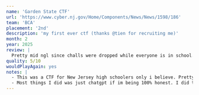 ```yaml
---
name: 'Garden State CTF'
url: 'https://www.cyber.nj.gov/Home/Components/News/News/1598/186'
team: 'BCA'
placement: '2nd'
description: 'my first ever ctf (thanks @tien for recruiting me)'
month: 2
year: 2025
review: |
  Pretty mid ngl since challs were dropped while everyone is in school. They were also easy enough that speed was the major factor. I would play again js cuz its one of the few high school stuff that you do with school teams.
quality: 5/10
wouldPlayAgain: yes
notes: |
  - This was a CTF for New Jersey high schoolers only i believe. Pretty easy challs since pretty much everyone has never done ctf before
  - Most things I did was just chatgpt if im being 100% honest. I did try to start learning ctf tho. Also there was no rev
---
```

